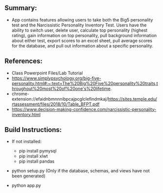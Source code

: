 ## Summary:

* App contains features allowing users to take both the Big5 personality test and the Narcissistic Personality Inventory Test. Users have the ability to switch user, delete user, calculate top personality (highest rating), gain information on top personality, pull background information about either test, export scores to an excel sheet, pull average scores for the database, and pull out information about a specific personality.

## References:

* Class Powerpoint Files/Lab Tutorial
* https://www.simplypsychology.org/big-five-personality.html#:~:text=The%20Big%20Five%20personality%20traits,throughout%20most%20of%20one's%20lifetime.
* chrome-extension://efaidnbmnnnibpcajpcglclefindmkaj/https://sites.temple.edu/rtassessment/files/2018/10/Table_BFPT.pdf
* https://www.decision-making-confidence.com/narcissistic-personality-inventory.html

## Build Instructions:

* If not installed:
    * pip install pymysql
    * pip install xlwt
    * pip install pandas

* python setup.py (Only if the database, schemas, and views have not been generated)
* python app.py




